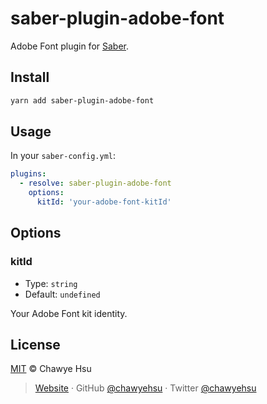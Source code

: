 # saber-plugin-adobe-font

Adobe Font plugin for [Saber](https://saber.land/).

## Install

```bash
yarn add saber-plugin-adobe-font
```

## Usage

In your `saber-config.yml`:

```yml
plugins:
  - resolve: saber-plugin-adobe-font
    options:
      kitId: 'your-adobe-font-kitId'
```

## Options

### kitId

- Type: `string`
- Default: `undefined`

Your Adobe Font kit identity.


## License

[MIT](LICENSE) © Chawye Hsu

> [Website](https://chawyehsu.com) · GitHub [@chawyehsu](https://github.com/chawyehsu) · Twitter [@chawyehsu](https://twitter.com/chawyehsu)
